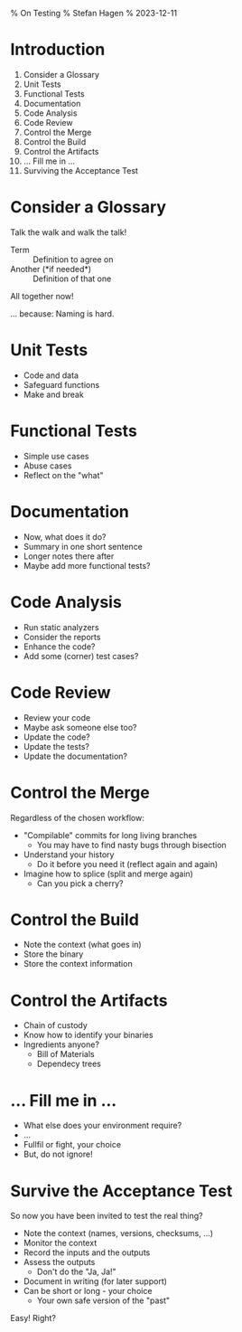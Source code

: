 % On Testing
% Stefan Hagen
% 2023-12-11

# Introduction

1. Consider a Glossary
1. Unit Tests
1. Functional Tests
1. Documentation
1. Code Analysis
1. Code Review
1. Control the Merge
1. Control the Build
1. Control the Artifacts
1. ... Fill me in ...
1. Surviving the Acceptance Test

# Consider a Glossary

Talk the walk and walk the talk!

<dl>
<dt>Term</dt>
<dd>Definition to agree on</dd>
<dt>Another (*if needed*)</dt>
<dd>Definition of that one</dd>
</dl>

All together now!

... because: Naming is hard.

# Unit Tests

* Code and data
* Safeguard functions
* Make and break

# Functional Tests

* Simple use cases
* Abuse cases
* Reflect on the "what"

# Documentation

* Now, what does it do?
* Summary in one short sentence
* Longer notes there after
* Maybe add more functional tests?

# Code Analysis

* Run static analyzers
* Consider the reports
* Enhance the code?
* Add some (corner) test cases?

# Code Review

* Review your code
* Maybe ask someone else too?
* Update the code?
* Update the tests?
* Update the documentation?

# Control the Merge

Regardless of the chosen workflow:

* "Compilable" commits for long living branches
  * You may have to find nasty bugs through bisection
* Understand your history
  * Do it before you need it (reflect again and again)
* Imagine how to splice (split and merge again)
  * Can you pick a cherry?

# Control the Build

* Note the context (what goes in)
* Store the binary
* Store the context information

# Control the Artifacts

* Chain of custody
* Know how to identify your binaries
* Ingredients anyone?
  * Bill of Materials
  * Dependecy trees 

# ... Fill me in ...

* What else does your environment require?
* ...
* Fullfil or fight, your choice
* But, do not ignore!

# Survive the Acceptance Test

So now you have been invited to test the real thing?

* Note the context (names, versions, checksums, ...)
* Monitor the context
* Record the inputs and the outputs
* Assess the outputs
  * Don't do the "Ja, Ja!"
* Document in writing (for later support)
* Can be short or long - your choice
  * Your own safe version of the "past"

Easy! Right?
